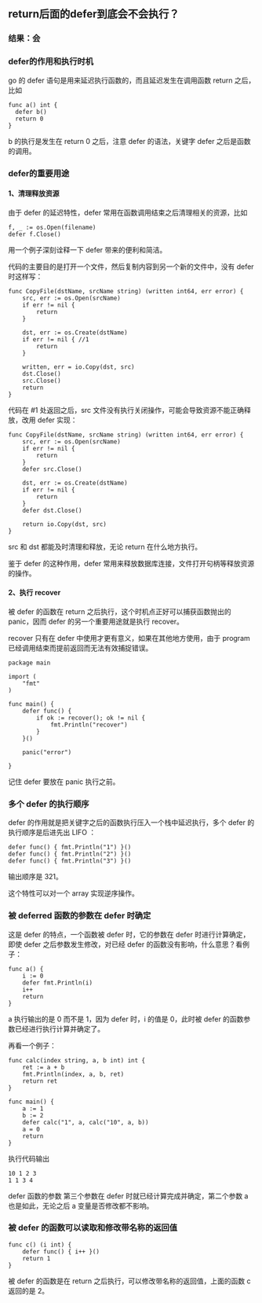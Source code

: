 ## return后面的defer到底会不会执行？

### 结果：会

### defer的作用和执行时机
go 的 defer 语句是用来延迟执行函数的，而且延迟发生在调用函数 return 之后，比如


```
func a() int {
  defer b()
  return 0
}
```

b 的执行是发生在 return 0 之后，注意 defer 的语法，关键字 defer 之后是函数的调用。



### defer的重要用途
#### 1、清理释放资源
由于 defer 的延迟特性，defer 常用在函数调用结束之后清理相关的资源，比如


```
f, _ := os.Open(filename)
defer f.Close()
```

用一个例子深刻诠释一下 defer 带来的便利和简洁。

代码的主要目的是打开一个文件，然后复制内容到另一个新的文件中，没有 defer 时这样写：

```
func CopyFile(dstName, srcName string) (written int64, err error) {
    src, err := os.Open(srcName)
    if err != nil {
        return
    }

    dst, err := os.Create(dstName)
    if err != nil { //1
        return
    }

    written, err = io.Copy(dst, src)
    dst.Close()
    src.Close()
    return
}
```
代码在 #1 处返回之后，src 文件没有执行关闭操作，可能会导致资源不能正确释放，改用 defer 实现：


```
func CopyFile(dstName, srcName string) (written int64, err error) {
    src, err := os.Open(srcName)
    if err != nil {
        return
    }
    defer src.Close()

    dst, err := os.Create(dstName)
    if err != nil {
        return
    }
    defer dst.Close()

    return io.Copy(dst, src)
}
```
src 和 dst 都能及时清理和释放，无论 return 在什么地方执行。

鉴于 defer 的这种作用，defer 常用来释放数据库连接，文件打开句柄等释放资源的操作。

#### 2、执行 recover
被 defer 的函数在 return 之后执行，这个时机点正好可以捕获函数抛出的 panic，因而 defer 的另一个重要用途就是执行 recover。

recover 只有在 defer 中使用才更有意义，如果在其他地方使用，由于 program 已经调用结束而提前返回而无法有效捕捉错误。


```
package main

import (
    "fmt"
)

func main() {
    defer func() {
        if ok := recover(); ok != nil {
            fmt.Println("recover")
        }
    }()

    panic("error")

}
```

记住 defer 要放在 panic 执行之前。

### 多个 defer 的执行顺序
defer 的作用就是把关键字之后的函数执行压入一个栈中延迟执行，多个 defer 的执行顺序是后进先出 LIFO ：


```
defer func() { fmt.Println("1") }()
defer func() { fmt.Println("2") }()
defer func() { fmt.Println("3") }()
```
输出顺序是 321。

这个特性可以对一个 array 实现逆序操作。

### 被 deferred 函数的参数在 defer 时确定
这是 defer 的特点，一个函数被 defer 时，它的参数在 defer 时进行计算确定，即使 defer 之后参数发生修改，对已经 defer 的函数没有影响，什么意思？看例子：


```
func a() {
    i := 0
    defer fmt.Println(i)
    i++
    return
}
```
a 执行输出的是 0 而不是 1，因为 defer 时，i 的值是 0，此时被 defer 的函数参数已经进行执行计算并确定了。

再看一个例子：

```
func calc(index string, a, b int) int {
    ret := a + b
    fmt.Println(index, a, b, ret)
    return ret
}

func main() {
    a := 1
    b := 2
    defer calc("1", a, calc("10", a, b))
    a = 0
    return
}
```
执行代码输出



```
10 1 2 3
1 1 3 4
```
defer 函数的参数 第三个参数在 defer 时就已经计算完成并确定，第二个参数 a 也是如此，无论之后 a 变量是否修改都不影响。

### 被 defer 的函数可以读取和修改带名称的返回值

```
func c() (i int) {
    defer func() { i++ }()
    return 1
}
```
被 defer 的函数是在 return 之后执行，可以修改带名称的返回值，上面的函数 c 返回的是 2。



